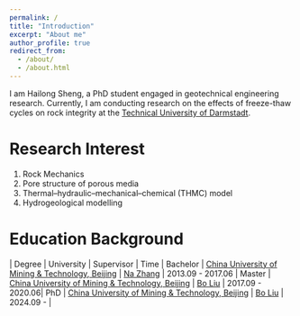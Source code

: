 ```yaml
---
permalink: /
title: "Introduction"
excerpt: "About me"
author_profile: true
redirect_from: 
  - /about/
  - /about.html
---
```


I am Hailong Sheng, a PhD student engaged in geotechnical engineering research. Currently, I am conducting research on the effects of freeze-thaw cycles on rock integrity at the [Technical University of Darmstadt](https://www.tu-darmstadt.de/).


Research Interest
======
1. Rock Mechanics
2. Pore structure of porous media
3. Thermal–hydraulic–mechanical–chemical (THMC) model
4. Hydrogeological modelling


Education Background
======
| Degree | University | Supervisor | Time |
Bachelor | [China University of Mining & Technology, Beijing](https://www.cumtb.edu.cn/) | [Na Zhang](https://ljxy.cumtb.edu.cn/info/1091/1974.htm) | 2013.09 - 2017.06 |
Master | [China University of Mining & Technology, Beijing](https://www.cumtb.edu.cn/) | [Bo Liu](https://www.cumtb.edu.cn/info/1012/10587.htm) | 2017.09 - 2020.06|
PhD | [China University of Mining & Technology, Beijing](https://www.cumtb.edu.cn/) | [Bo Liu](https://www.cumtb.edu.cn/info/1012/10587.htm) | 2024.09 - |



